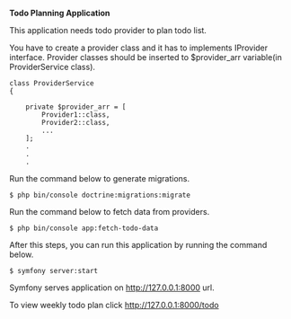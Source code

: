 **Todo Planning Application**

This application needs todo provider to plan todo list.

You have to create a provider class and it has to implements IProvider interface.
Provider classes should be inserted to $provider_arr variable(in ProviderService class).
```
class ProviderService
{

    private $provider_arr = [
        Provider1::class,
        Provider2::class,
        ...
    ];
    .
    .
    .
```

Run the command below to generate migrations.
```
$ php bin/console doctrine:migrations:migrate
```

Run the command below to fetch data from providers. 
```
$ php bin/console app:fetch-todo-data
``` 

After this steps, you can run this application by running the command below.
```
$ symfony server:start
```

Symfony serves application on <a href="http://127.0.0.1:8000">http://127.0.0.1:8000</a> url.

To view weekly todo plan click <a href="http://127.0.0.1:8000/todo">http://127.0.0.1:8000/todo</a>